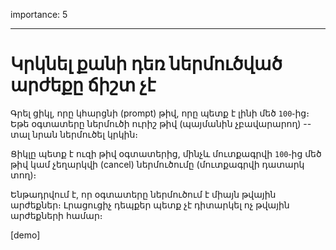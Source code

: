 importance: 5

---

# Կրկնել քանի դեռ ներմուծված արժեքը ճիշտ չէ

Գրել ցիկլ, որը կհարցնի (prompt) թիվ, որը պետք է լինի մեծ `100`֊ից։ Եթե օգտատերը ներմուծի ուրիշ թիվ (պայմանին չբավարարող) -- տալ նրան ներմուծել կրկին։

Ցիկլը պետք է ուզի թիվ օգտատերից, մինչև մուտքագրվի `100`֊ից մեծ թիվ կամ չեղարկվի (cancel) ներմուծումը (մուտքագրվի դատարկ տող)։

Ենթադրվում է, որ օգտատերը ներմուծում է միայն թվային արժեքներ։ Լրացուցիչ դեպքեր պետք չէ դիտարկել ոչ թվային արժեքների համար։

[demo]

